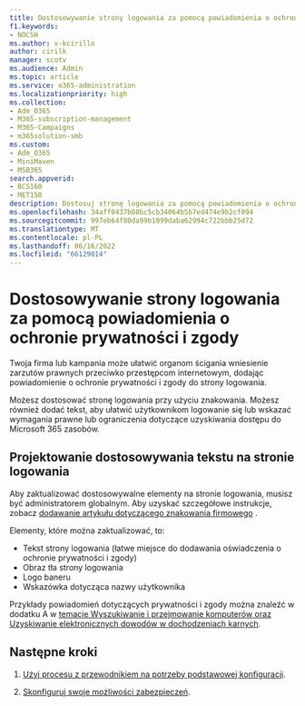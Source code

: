 ```yaml
---
title: Dostosowywanie strony logowania za pomocą powiadomienia o ochronie prywatności i zgody
f1.keywords:
- NOCSH
ms.author: v-kcirillo
author: cirilk
manager: scotv
ms.audience: Admin
ms.topic: article
ms.service: o365-administration
ms.localizationpriority: high
ms.collection:
- Adm_O365
- M365-subscription-management
- M365-Campaigns
- m365solution-smb
ms.custom:
- Adm_O365
- MiniMaven
- MSB365
search.appverid:
- BCS160
- MET150
description: Dostosuj stronę logowania za pomocą powiadomienia o ochronie prywatności i zgody dla Microsoft 365.
ms.openlocfilehash: 34aff0437b08bc5cb34064b5b7ed474e9b2cf094
ms.sourcegitcommit: 997eb64f80da99b1099daba62994c722bbb25d72
ms.translationtype: MT
ms.contentlocale: pl-PL
ms.lasthandoff: 06/16/2022
ms.locfileid: "66129014"
---
```

# <a name="customize-your-sign-in-page-with-a-privacy-and-consent-notice"></a>Dostosowywanie strony logowania za pomocą powiadomienia o ochronie prywatności i zgody

Twoja firma lub kampania może ułatwić organom ścigania wniesienie zarzutów prawnych przeciwko przestępcom internetowym, dodając powiadomienie o ochronie prywatności i zgody do strony logowania.

Możesz dostosować stronę logowania przy użyciu znakowania. Możesz również dodać tekst, aby ułatwić użytkownikom logowanie się lub wskazać wymagania prawne lub ograniczenia dotyczące uzyskiwania dostępu do Microsoft 365 zasobów.

## <a name="design-customization-the-text-on-your-sign-in-page"></a>Projektowanie dostosowywania tekstu na stronie logowania

Aby zaktualizować dostosowywalne elementy na stronie logowania, musisz być administratorem globalnym. Aby uzyskać szczegółowe instrukcje, zobacz [dodawanie artykułu dotyczącego znakowania firmowego](/azure/active-directory/fundamentals/customize-branding) .

Elementy, które można zaktualizować, to:

- Tekst strony logowania (łatwe miejsce do dodawania oświadczenia o ochronie prywatności i zgody)
- Obraz tła strony logowania
- Logo baneru
- Wskazówka dotycząca nazwy użytkownika

Przykłady powiadomień dotyczących prywatności i zgody można znaleźć w dodatku A w [temacie Wyszukiwanie i przejmowanie komputerów oraz Uzyskiwanie elektronicznych dowodów w dochodzeniach karnych](https://www.justice.gov/file/442111/download).

## <a name="next-steps"></a>Następne kroki

1. [Użyj procesu z przewodnikiem na potrzeby podstawowej konfiguracji](m365bp-setup.md).

2. [Skonfiguruj swoje możliwości zabezpieczeń](m365bp-security-overview.md).
